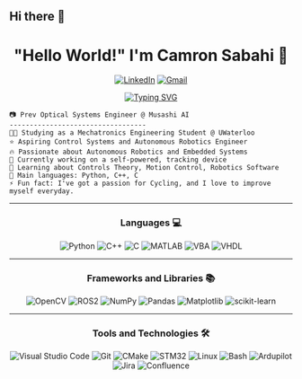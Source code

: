 ## Hi there 👋

<h1 align="center">
"Hello World!" I'm Camron Sabahi 👋
</h1>

<div align="center">

[![LinkedIn](https://img.shields.io/badge/LinkedIn-%230077B5.svg?style=for-the-badge&logo=LinkedIn&logoColor=white)](https://www.linkedin.com/in/camron-sabahi/)
[![Gmail](https://img.shields.io/badge/Gmail-%23D14836.svg?style=for-the-badge&logo=Gmail&logoColor=white)](mailto:camron.sabahi4@gmail.com)
</div>

<div align="center">
<a href="https://git.io/typing-svg"><img src="https://readme-typing-svg.demolab.com?font=Source+Code+Pro&weight=700&pause=1000&color=5C5DE1&center=true&vCenter=true&width=700&lines=Mechatronics+Engineering+Student;Passion+for+Controls+%7C+Robotics+%7C+Embedded+Systems;" alt="Typing SVG" /></a>
</div>

```
📷 Prev Optical Systems Engineer @ Musashi AI
----------------------------------
👨‍💻 Studying as a Mechatronics Engineering Student @ UWaterloo
⭐ Aspiring Control Systems and Autonomous Robotics Engineer
🔥 Passionate about Autonomous Robotics and Embedded Systems
🔭 Currently working on a self-powered, tracking device 
🌱 Learning about Controls Theory, Motion Control, Robotics Software
👾 Main languages: Python, C++, C
⚡ Fun fact: I've got a passion for Cycling, and I love to improve myself everyday.
```

<hr>

<h3 align="center">
Languages 💻 
</h3>

<div align="center">

![Python](https://img.shields.io/badge/python-%2314354C.svg?style=for-the-badge&logo=python&logoColor=white)
![C++](https://img.shields.io/badge/c++-%2300599C.svg?style=for-the-badge&logo=c%2B%2B&logoColor=white)
![C](https://img.shields.io/badge/c-%2300599C.svg?style=for-the-badge&logo=c&logoColor=white)
![MATLAB](https://img.shields.io/badge/MATLAB-%230076A8.svg?style=for-the-badge&logo=mathworks&logoColor=FFB200)
![VBA](https://img.shields.io/badge/VBA-%236A5ACD.svg?style=for-the-badge&logo=Microsoft&logoColor=white)
![VHDL](https://img.shields.io/badge/VHDL-%23333333.svg?style=for-the-badge&logo=vhdl&logoColor=white)


</div>

<hr>

<h3 align="center">
Frameworks and Libraries 📚
</h3>

<div align="center">
  
![OpenCV](https://img.shields.io/badge/OpenCV-%23white.svg?style=for-the-badge&logo=OpenCV&logoColor=white)
![ROS2](https://img.shields.io/badge/ROS2-%231A76D2.svg?style=for-the-badge&logo=ros&logoColor=white)
![NumPy](https://img.shields.io/badge/NumPy-%23013243.svg?style=for-the-badge&logo=NumPy&logoColor=white)
![Pandas](https://img.shields.io/badge/Pandas-%23150458.svg?style=for-the-badge&logo=Pandas&logoColor=white)
![Matplotlib](https://img.shields.io/badge/Matplotlib-%23150458.svg?style=for-the-badge&logo=Matplotlib&logoColor=white)
![scikit-learn](https://img.shields.io/badge/scikit--learn-%23F7931E.svg?style=for-the-badge&logo=scikit-learn&logoColor=white)

</div>

<hr>

<h3 align="center">
Tools and Technologies 🛠️
</h3>

<div align="center">

![Visual Studio Code](https://img.shields.io/badge/Visual%20Studio%20Code-%23007ACC.svg?style=for-the-badge&logo=Visual-Studio-Code&logoColor=white)
![Git](https://img.shields.io/badge/Git-%23F05033.svg?style=for-the-badge&logo=Git&logoColor=white)
![CMake](https://img.shields.io/badge/CMake-%230064A3.svg?style=for-the-badge&logo=cmake&logoColor=white)
![STM32](https://img.shields.io/badge/STM32-%230073BF.svg?style=for-the-badge&logo=stmicroelectronics&logoColor=white)
![Linux](https://img.shields.io/badge/Linux-%23FCC624.svg?style=for-the-badge&logo=linux&logoColor=black)
![Bash](https://img.shields.io/badge/Bash-%234EAA25.svg?style=for-the-badge&logo=gnubash&logoColor=white)
![Ardupilot](https://img.shields.io/badge/Ardupilot-%23F38500.svg?style=for-the-badge&logo=Ardupilot&logoColor=white)
![Jira](https://img.shields.io/badge/Jira-%230A0FFF.svg?style=for-the-badge&logo=Jira&logoColor=white)
![Confluence](https://img.shields.io/badge/Confluence-%23036CB5.svg?style=for-the-badge&logo=Confluence&logoColor=white)

</div>



